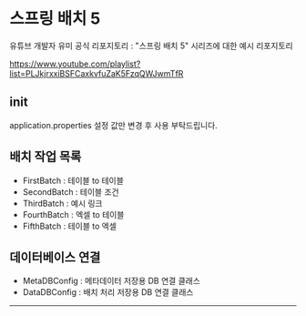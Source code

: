# 스프링 배치 5

유튜브 개발자 유미 공식 리포지토리 : "스프링 배치 5" 시리즈에 대한 예시 리포지토리

https://www.youtube.com/playlist?list=PLJkjrxxiBSFCaxkvfuZaK5FzqQWJwmTfR

## init

application.properties 설정 값만 변경 후 사용 부탁드립니다.

## 배치 작업 목록

- FirstBatch : 테이블 to 테이블
- SecondBatch : 테이블 조건
- ThirdBatch : 예시 링크
- FourthBatch : 엑셀 to 테이블
- FifthBatch : 테이블 to 엑셀

## 데이터베이스 연결

- MetaDBConfig : 메타데이터 저장용 DB 연결 클래스
- DataDBConfig : 배치 처리 저장용 DB 연결 클래스

---
